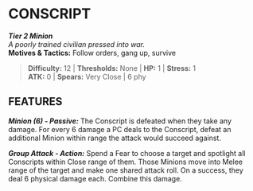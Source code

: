 ﻿# CONSCRIPT

***Tier 2 Minion***  
*A poorly trained civilian pressed into war.*  
**Motives & Tactics:** Follow orders, gang up, survive

> **Difficulty:** 12 | **Thresholds:** None | **HP:** 1 | **Stress:** 1  
> **ATK:** 0 | **Spears:** Very Close | 6 phy  

## FEATURES

***Minion (6) - Passive:*** The Conscript is defeated when they take any damage. For every 6 damage a PC deals to the Conscript, defeat an additional Minion within range the attack would succeed against.

***Group Attack - Action:*** Spend a Fear to choose a target and spotlight all Conscripts within Close range of them. Those Minions move into Melee range of the target and make one shared attack roll. On a success, they deal 6 physical damage each. Combine this damage.
